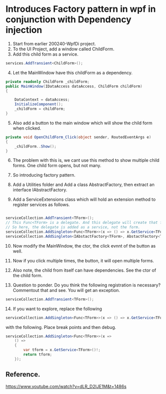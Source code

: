 # Introduces Factory pattern in wpf in conjunction with Dependency injection

1. Start from earlier 200240-WpfDi project.
2. To the UI Project, add a window called ChildForm.
3. Add this child form as a service.
```cs
services.AddTransient<ChildForm>();
```
4. Let the MainWindow have this childForm as a dependency.

```cs
private readonly ChildForm _childForm;
public MainWindow(IDataAccess dataAccess, ChildForm childForm)
{

    DataContext = dataAccess;
    InitializeComponent();
    _childForm = childForm;
}
```

5. Also add a button to the main window which will show the child form when clicked.

```cs
private void OpenChildForm_Click(object sender, RoutedEventArgs e)
{
    _childForm..Show();
}
```

6. The problem with this is, we cant use this method to show multiple child forms. One child form opens, but not many. 

7. So introducing factory pattern.

8. Add a Utilities folder and Add a class AbstractFactory, then extract an interface IAbstractFactory.

9. Add a ServiceExtensions class which will hold an extension method to register services as follows.
```cs

serviceCollection.AddTransient<TForm>();
// This Func<TForm> is a delegate. And this delegate will create that form when ever we need. 
// So here, the delegate is added as a service, not the form. 
serviceCollection.AddSingleton<Func<TForm>>(x => () => x.GetService<TForm>()!);
serviceCollection.AddSingleton<IAbstactFactory<TForm>, AbstactFactory<TForm>>();

```
10. Now modify the MainWindow, the ctor, the click evnnt of the button as well.
11. Now if you click multiple times, the button, it will open multiple forms.
12. Also note, the child from itself can have dependencies. See the ctor of the child form.

13. Question to ponder. Do you think the following registration is necessary? Commentout that and see. You will get an exception.
```cs
serviceCollection.AddTransient<TForm>();
```
14. If you want to explore, replace the following 

```cs
serviceCollection.AddSingleton<Func<TForm>>(x => () => x.GetService<TForm>()!);
```

with the following. Place break points and then debug.

```cs
serviceCollection.AddSingleton<Func<TForm>>(x =>
	() => 
	{
		var tform = x.GetService<TForm>()!;
		return tform;
	});

```

## Reference.
https://www.youtube.com/watch?v=dLR_D2IJE1M&t=1486s

